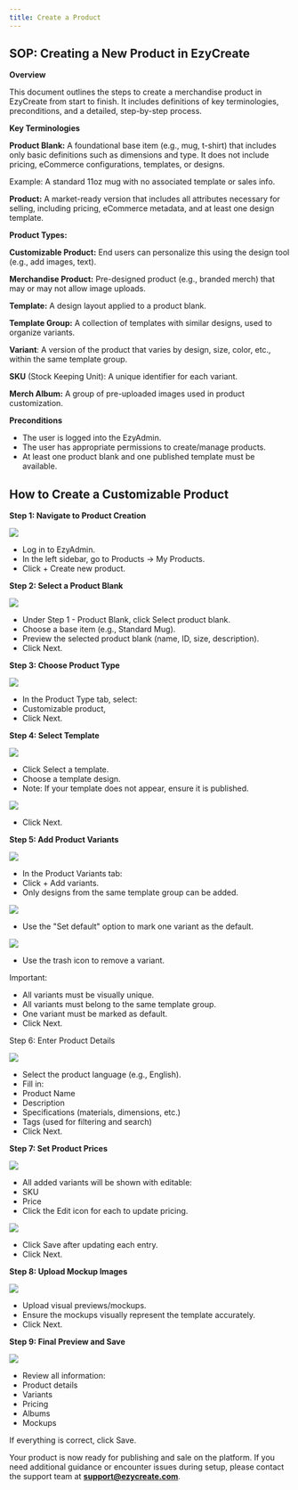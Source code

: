```yaml
---
title: Create a Product
---
```

## **SOP: Creating a New Product in EzyCreate**

**Overview**

This document outlines the steps to create a merchandise product in EzyCreate from start to finish. It includes definitions of key terminologies, preconditions, and a detailed, step-by-step process.

**Key Terminologies**

**Product Blank:** A foundational base item (e.g., mug, t-shirt) that includes only basic definitions such as dimensions and type. It does not include pricing, eCommerce configurations, templates, or designs.

Example: A standard 11oz mug with no associated template or sales info.

**Product:** A market-ready version that includes all attributes necessary for selling, including pricing, eCommerce metadata, and at least one design template.

**Product Types:**

**Customizable Product:** End users can personalize this using the design tool (e.g., add images, text).

**Merchandise Product:** Pre-designed product (e.g., branded merch) that may or may not allow image uploads.

**Template:** A design layout applied to a product blank.

**Template Group:** A collection of templates with similar designs, used to organize variants.

**Variant**: A version of the product that varies by design, size, color, etc., within the same template group.

**SKU** (Stock Keeping Unit): A unique identifier for each variant.

**Merch Album:** A group of pre-uploaded images used in product customization.

**Preconditions**

* The user is logged into the EzyAdmin. 
* The user has appropriate permissions to create/manage products.
* At least one product blank and one published template must be available.

## **How to Create a Customizable Product**

**Step 1: Navigate to Product Creation**

![](/img/inmpf17.png)

* Log in to EzyAdmin.
* In the left sidebar, go to Products → My Products.
* Click + Create new product.

**Step 2: Select a Product Blank**

![](/img/inmpf2.png)

* Under Step 1 - Product Blank, click Select product blank.
* Choose a base item (e.g., Standard Mug).
* Preview the selected product blank (name, ID, size, description).
* Click Next.

**Step 3: Choose Product Type**

![](/img/incpf1.png)

* In the Product Type tab, select:
* Customizable product,
* Click Next.

**Step 4: Select Template**

![](/img/inmpf4.png)

* Click Select a template.
* Choose a template design.
* Note: If your template does not appear, ensure it is published.

![](/img/inmpf5.png)

* Click Next.

**Step 5: Add Product Variants**

![](/img/inmpf10.png)

* In the Product Variants tab:
* Click + Add variants.
* Only designs from the same template group can be added.

![](/img/inmpf13.png)

* Use the "Set default" option to mark one variant as the default.

![](/img/inmpf18.png)

* Use the trash icon to remove a variant.

Important:

* All variants must be visually unique.
* All variants must belong to the same template group.
* One variant must be marked as default.
* Click Next.

Step 6: Enter Product Details

![](/img/inmpf6.png)

* Select the product language (e.g., English).
* Fill in:
* Product Name
* Description 
* Specifications (materials, dimensions, etc.)
* Tags (used for filtering and search)
* Click Next.

**Step 7: Set Product Prices**

![](/img/inmpf15.png)

* All added variants will be shown with editable:
* SKU
* Price
* Click the Edit icon for each to update pricing.

![](/img/inmpf14.png)

* Click Save after updating each entry.
* Click Next.

**Step 8: Upload Mockup Images**

![](/img/inmpf3.png)

* Upload visual previews/mockups.
* Ensure the mockups visually represent the template accurately.
* Click Next.

**Step 9: Final Preview and Save**

![](/img/inmpf11.png)

* Review all information:
* Product details
* Variants
* Pricing
* Albums
* Mockups

If everything is correct, click Save.

Your product is now ready for publishing and sale on the platform. If you need additional guidance or encounter issues during setup, please contact the support team at **support@ezycreate.com**.
